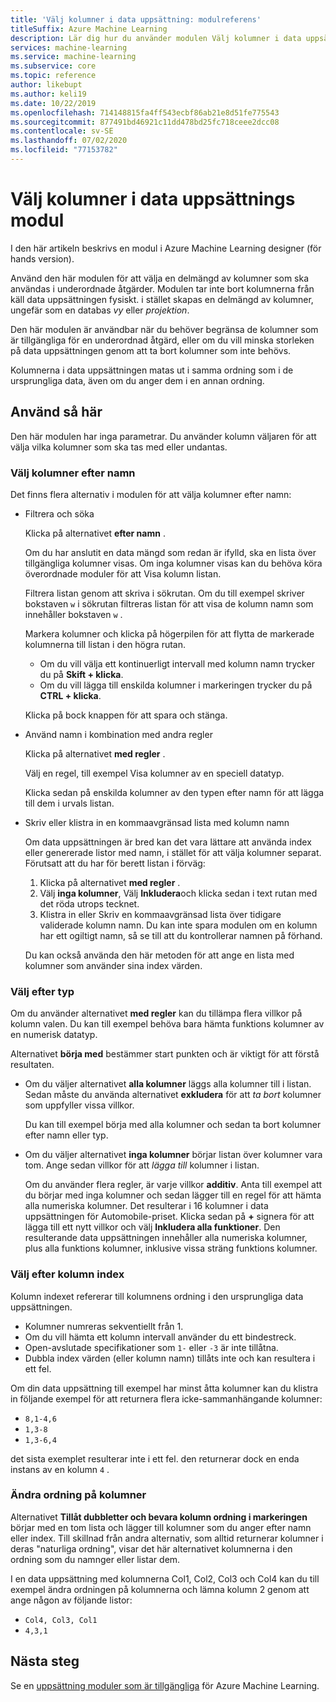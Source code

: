 ```yaml
---
title: 'Välj kolumner i data uppsättning: modulreferens'
titleSuffix: Azure Machine Learning
description: Lär dig hur du använder modulen Välj kolumner i data uppsättning i Azure Machine Learning för att välja en delmängd av kolumner som ska användas i underordnade åtgärder.
services: machine-learning
ms.service: machine-learning
ms.subservice: core
ms.topic: reference
author: likebupt
ms.author: keli19
ms.date: 10/22/2019
ms.openlocfilehash: 714148815fa4ff543ecbf86ab21e8d51fe775543
ms.sourcegitcommit: 877491bd46921c11dd478bd25fc718ceee2dcc08
ms.contentlocale: sv-SE
ms.lasthandoff: 07/02/2020
ms.locfileid: "77153782"
---
```

# <a name="select-columns-in-dataset-module"></a>Välj kolumner i data uppsättnings modul

I den här artikeln beskrivs en modul i Azure Machine Learning designer (för hands version).

Använd den här modulen för att välja en delmängd av kolumner som ska användas i underordnade åtgärder. Modulen tar inte bort kolumnerna från käll data uppsättningen fysiskt. i stället skapas en delmängd av kolumner, ungefär som en databas *vy* eller *projektion*.

Den här modulen är användbar när du behöver begränsa de kolumner som är tillgängliga för en underordnad åtgärd, eller om du vill minska storleken på data uppsättningen genom att ta bort kolumner som inte behövs.

Kolumnerna i data uppsättningen matas ut i samma ordning som i de ursprungliga data, även om du anger dem i en annan ordning.

## <a name="how-to-use"></a>Använd så här

Den här modulen har inga parametrar. Du använder kolumn väljaren för att välja vilka kolumner som ska tas med eller undantas.

### <a name="choose-columns-by-name"></a>Välj kolumner efter namn

Det finns flera alternativ i modulen för att välja kolumner efter namn: 

+ Filtrera och söka

    Klicka på alternativet **efter namn** .

    Om du har anslutit en data mängd som redan är ifylld, ska en lista över tillgängliga kolumner visas. Om inga kolumner visas kan du behöva köra överordnade moduler för att Visa kolumn listan.

    Filtrera listan genom att skriva i sökrutan. Om du till exempel skriver bokstaven `w` i sökrutan filtreras listan för att visa de kolumn namn som innehåller bokstaven `w` .

    Markera kolumner och klicka på högerpilen för att flytta de markerade kolumnerna till listan i den högra rutan.

    + Om du vill välja ett kontinuerligt intervall med kolumn namn trycker du på **Skift + klicka**.
    + Om du vill lägga till enskilda kolumner i markeringen trycker du på **CTRL + klicka**.

    Klicka på bock knappen för att spara och stänga.

+ Använd namn i kombination med andra regler

    Klicka på alternativet **med regler** .
    
    Välj en regel, till exempel Visa kolumner av en speciell datatyp.

    Klicka sedan på enskilda kolumner av den typen efter namn för att lägga till dem i urvals listan.

+ Skriv eller klistra in en kommaavgränsad lista med kolumn namn

    Om data uppsättningen är bred kan det vara lättare att använda index eller genererade listor med namn, i stället för att välja kolumner separat. Förutsatt att du har för berett listan i förväg:

    1. Klicka på alternativet **med regler** . 
    2. Välj **inga kolumner**, Välj **Inkludera**och klicka sedan i text rutan med det röda utrops tecknet. 
    3. Klistra in eller Skriv en kommaavgränsad lista över tidigare validerade kolumn namn. Du kan inte spara modulen om en kolumn har ett ogiltigt namn, så se till att du kontrollerar namnen på förhand.
    
    Du kan också använda den här metoden för att ange en lista med kolumner som använder sina index värden. 

### <a name="choose-by-type"></a>Välj efter typ

Om du använder alternativet **med regler** kan du tillämpa flera villkor på kolumn valen. Du kan till exempel behöva bara hämta funktions kolumner av en numerisk datatyp.

Alternativet **börja med** bestämmer start punkten och är viktigt för att förstå resultaten. 

+ Om du väljer alternativet **alla kolumner** läggs alla kolumner till i listan. Sedan måste du använda alternativet **exkludera** för att *ta bort* kolumner som uppfyller vissa villkor. 

    Du kan till exempel börja med alla kolumner och sedan ta bort kolumner efter namn eller typ.

+ Om du väljer alternativet **inga kolumner** börjar listan över kolumner vara tom. Ange sedan villkor för att *lägga till* kolumner i listan. 

    Om du använder flera regler, är varje villkor **additiv**. Anta till exempel att du börjar med inga kolumner och sedan lägger till en regel för att hämta alla numeriska kolumner. Det resulterar i 16 kolumner i data uppsättningen för Automobile-priset. Klicka sedan på **+** signera för att lägga till ett nytt villkor och välj **Inkludera alla funktioner**. Den resulterande data uppsättningen innehåller alla numeriska kolumner, plus alla funktions kolumner, inklusive vissa sträng funktions kolumner.

### <a name="choose-by-column-index"></a>Välj efter kolumn index

Kolumn indexet refererar till kolumnens ordning i den ursprungliga data uppsättningen.

+ Kolumner numreras sekventiellt från 1.  
+ Om du vill hämta ett kolumn intervall använder du ett bindestreck. 
+ Open-avslutade specifikationer som `1-` eller `-3` är inte tillåtna.
+ Dubbla index värden (eller kolumn namn) tillåts inte och kan resultera i ett fel.

Om din data uppsättning till exempel har minst åtta kolumner kan du klistra in följande exempel för att returnera flera icke-sammanhängande kolumner: 

+ `8,1-4,6`
+ `1,3-8`
+ `1,3-6,4` 

det sista exemplet resulterar inte i ett fel. den returnerar dock en enda instans av en kolumn `4` .



### <a name="change-order-of-columns"></a>Ändra ordning på kolumner

Alternativet **Tillåt dubbletter och bevara kolumn ordning i markeringen** börjar med en tom lista och lägger till kolumner som du anger efter namn eller index. Till skillnad från andra alternativ, som alltid returnerar kolumner i deras "naturliga ordning", visar det här alternativet kolumnerna i den ordning som du namnger eller listar dem. 

I en data uppsättning med kolumnerna Col1, Col2, Col3 och Col4 kan du till exempel ändra ordningen på kolumnerna och lämna kolumn 2 genom att ange någon av följande listor:

+ `Col4, Col3, Col1`
+ `4,3,1`


## <a name="next-steps"></a>Nästa steg

Se en [uppsättning moduler som är tillgängliga](module-reference.md) för Azure Machine Learning. 